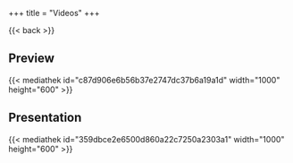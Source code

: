 +++
title = "Videos"
+++

{{< back >}}
## Preview
{{< mediathek id="c87d906e6b56b37e2747dc37b6a19a1d" width="1000" height="600" >}}

## Presentation
{{< mediathek id="359dbce2e6500d860a22c7250a2303a1" width="1000" height="600" >}}
